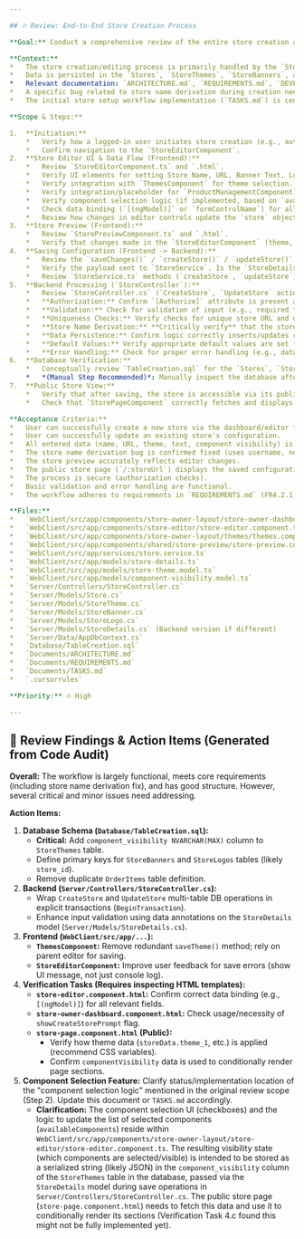 ```yaml
---

## 🔥 Review: End-to-End Store Creation Process

**Goal:** Conduct a comprehensive review of the entire store creation and initial setup workflow, from user initiation to a viewable store, ensuring functionality, data integrity, and adherence to requirements and best practices.

**Context:**
*   The store creation/editing process is primarily handled by the `StoreEditorComponent` on the frontend and the `StoreController` on the backend.
*   Data is persisted in the `Stores`, `StoreThemes`, `StoreBanners`, and `StoreLogos` tables.
*   Relevant documentation: `ARCHITECTURE.md`, `REQUIREMENTS.md`, `DEVELOPMENT_GUIDELINES.md`, `.cursorrules`.
*   A specific bug related to store name derivation during creation needs verification (`TASKS.md`).
*   The initial store setup workflow implementation (`TASKS.md`) is central to this review.

**Scope & Steps:**

1.  **Initiation:**
    *   Verify how a logged-in user initiates store creation (e.g., automatically on first dashboard visit if no store exists, via a button). Check `StoreOwnerDashboardComponent` logic.
    *   Confirm navigation to the `StoreEditorComponent`.
2.  **Store Editor UI & Data Flow (Frontend):**
    *   Review `StoreEditorComponent.ts` and `.html`.
    *   Verify UI elements for setting Store Name, URL, Banner Text, Logo Text are present and functional.
    *   Verify integration with `ThemesComponent` for theme selection.
    *   Verify integration/placeholder for `ProductManagementComponent` (initial product add).
    *   Verify component selection logic (if implemented, based on `availableComponents`).
    *   Check data binding (`[(ngModel)]` or `formControlName`) for all fields.
    *   Review how changes in editor controls update the `store` object within the component.
3.  **Store Preview (Frontend):**
    *   Review `StorePreviewComponent.ts` and `.html`.
    *   Verify that changes made in the `StoreEditorComponent` (theme, text, selected components) are accurately reflected in the preview *without* relying on the old iframe/postMessage method (confirm refactor task completion).
4.  **Saving Configuration (Frontend -> Backend):**
    *   Review the `saveChanges()` / `createStore()` / `updateStore()` logic in `StoreEditorComponent.ts`.
    *   Verify the payload sent to `StoreService`. Is the `StoreDetails` object correctly structured? Is `componentVisibility` serialized correctly (if applicable)?
    *   Review `StoreService.ts` methods (`createStore`, `updateStore`). Ensure they correctly format data and call the backend API with authentication headers.
5.  **Backend Processing (`StoreController`):**
    *   Review `StoreController.cs` (`CreateStore`, `UpdateStore` actions).
    *   **Authorization:** Confirm `[Authorize]` attribute is present and user ID extraction from claims is correct and secure. Verify users can only create/update their *own* store.
    *   **Validation:** Check for validation of input (e.g., required fields, URL format).
    *   **Uniqueness Checks:** Verify checks for unique store URL and unique store name (handling potential conflicts).
    *   **Store Name Derivation:** **Critically verify** that the store name is correctly derived from the *username* part of the email during creation, not the full email (addressing the bug in `TASKS.md`).
    *   **Data Persistence:** Confirm logic correctly inserts/updates records in `Stores`, `StoreThemes`, `StoreBanners`, `StoreLogos` tables. Check foreign key relationships.
    *   **Default Values:** Verify appropriate default values are set (e.g., default theme, logo text).
    *   **Error Handling:** Check for proper error handling (e.g., database errors, validation failures) and meaningful responses to the frontend.
6.  **Database Verification:**
    *   Conceptually review `TableCreation.sql` for the `Stores`, `StoreThemes`, `StoreBanners`, `StoreLogos` tables. Do the schemas support all required data? Are constraints appropriate?
    *   *(Manual Step Recommended)*: Manually inspect the database after a test creation/update to confirm data is saved correctly in all relevant tables.
7.  **Public Store View:**
    *   Verify that after saving, the store is accessible via its public URL (`/:storeUrl`).
    *   Check that `StorePageComponent` correctly fetches and displays the saved data (theme, text, components based on visibility settings).

**Acceptance Criteria:**
*   User can successfully create a new store via the dashboard/editor flow.
*   User can successfully update an existing store's configuration.
*   All entered data (name, URL, theme, text, component visibility) is correctly persisted in the database.
*   The store name derivation bug is confirmed fixed (uses username, not full email).
*   The store preview accurately reflects editor changes.
*   The public store page (`/:storeUrl`) displays the saved configuration correctly.
*   The process is secure (authorization checks).
*   Basic validation and error handling are functional.
*   The workflow adheres to requirements in `REQUIREMENTS.md` (FR4.2.1, FR4.2.3).

**Files:**
*   `WebClient/src/app/components/store-owner-layout/store-owner-dashboard/store-owner-dashboard.component.ts`
*   `WebClient/src/app/components/store-editor/store-editor.component.ts`
*   `WebClient/src/app/components/store-owner-layout/themes/themes.component.ts`
*   `WebClient/src/app/components/shared/store-preview/store-preview.component.ts`
*   `WebClient/src/app/services/store.service.ts`
*   `WebClient/src/app/models/store-details.ts`
*   `WebClient/src/app/models/store-theme.model.ts`
*   `WebClient/src/app/models/component-visibility.model.ts`
*   `Server/Controllers/StoreController.cs`
*   `Server/Models/Store.cs`
*   `Server/Models/StoreTheme.cs`
*   `Server/Models/StoreBanner.cs`
*   `Server/Models/StoreLogo.cs`
*   `Server/Models/StoreDetails.cs` (Backend version if different)
*   `Server/Data/AppDbContext.cs`
*   `Database/TableCreation.sql`
*   `Documents/ARCHITECTURE.md`
*   `Documents/REQUIREMENTS.md`
*   `Documents/TASKS.md`
*   `.cursorrules`

**Priority:** 🔥 High

---
```


## 📝 Review Findings & Action Items (Generated from Code Audit)

**Overall:** The workflow is largely functional, meets core requirements (including store name derivation fix), and has good structure. However, several critical and minor issues need addressing.

**Action Items:**

1.  **Database Schema (`Database/TableCreation.sql`):**
    *   **Critical:** Add `component_visibility NVARCHAR(MAX)` column to `StoreThemes` table.
    *   Define primary keys for `StoreBanners` and `StoreLogos` tables (likely `store_id`).
    *   Remove duplicate `OrderItems` table definition.
2.  **Backend (`Server/Controllers/StoreController.cs`):**
    *   Wrap `CreateStore` and `UpdateStore` multi-table DB operations in explicit transactions (`BeginTransaction`).
    *   Enhance input validation using data annotations on the `StoreDetails` model (`Server/Models/StoreDetails.cs`).
3.  **Frontend (`WebClient/src/app/...`):**
    *   **`ThemesComponent`:** Remove redundant `saveTheme()` method; rely on parent editor for saving.
    *   **`StoreEditorComponent`:** Improve user feedback for save errors (show UI message, not just console log).
4.  **Verification Tasks (Requires inspecting HTML templates):**
    *   **`store-editor.component.html`:** Confirm correct data binding (e.g., `[(ngModel)]`) for all relevant fields.
    *   **`store-owner-dashboard.component.html`:** Check usage/necessity of `showCreateStorePrompt` flag.
    *   **`store-page.component.html` (Public):**
        *   Verify how theme data (`storeData.theme_1`, etc.) is applied (recommend CSS variables).
        *   Confirm `componentVisibility` data is used to conditionally render page sections.
5.  **Component Selection Feature:** Clarify status/implementation location of the "component selection logic" mentioned in the original review scope (Step 2). Update this document or `TASKS.md` accordingly.
    *   **Clarification:** The component selection UI (checkboxes) and the logic to update the list of selected components (`availableComponents`) reside within `WebClient/src/app/components/store-owner-layout/store-editor/store-editor.component.ts`. The resulting visibility state (which components are selected/visible) is intended to be stored as a serialized string (likely JSON) in the `component_visibility` column of the `StoreThemes` table in the database, passed via the `StoreDetails` model during save operations in `Server/Controllers/StoreController.cs`. The public store page (`store-page.component.html`) needs to fetch this data and use it to conditionally render its sections (Verification Task 4.c found this might not be fully implemented yet).